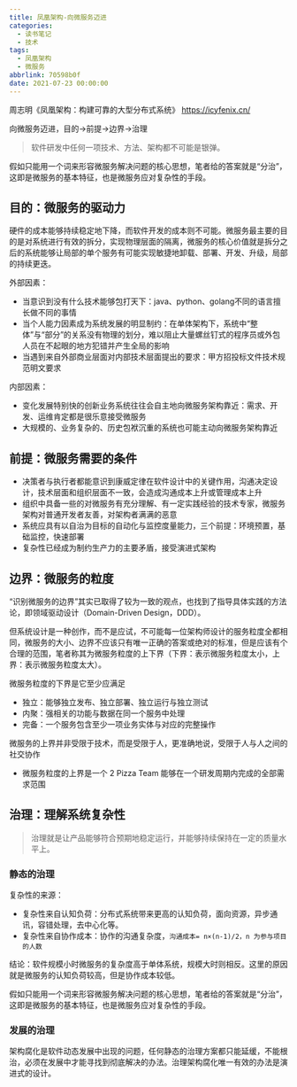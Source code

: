 ```yaml
---
title: 凤凰架构-向微服务迈进
categories:
  - 读书笔记
  - 技术
tags:
  - 凤凰架构
  - 微服务
abbrlink: 70598b0f
date: 2021-07-23 00:00:00
---
```


周志明《凤凰架构：构建可靠的大型分布式系统》
https://icyfenix.cn/

向微服务迈进，目的->前提->边界->治理
<!-- more -->

> 软件研发中任何一项技术、方法、架构都不可能是银弹。

假如只能用一个词来形容微服务解决问题的核心思想，笔者给的答案就是“分治”，这即是微服务的基本特征，也是微服务应对复杂性的手段。

## 目的：微服务的驱动力
硬件的成本能够持续稳定地下降，而软件开发的成本则不可能。微服务最主要的目的是对系统进行有效的拆分，实现物理层面的隔离，微服务的核心价值就是拆分之后的系统能够让局部的单个服务有可能实现敏捷地卸载、部署、开发、升级，局部的持续更迭。

外部因素：
* 当意识到没有什么技术能够包打天下：java、python、golang不同的语言擅长做不同的事情
* 当个人能力因素成为系统发展的明显制约：在单体架构下，系统中“整体”与“部分”的关系没有物理的划分，难以阻止大量螺丝钉式的程序员或外包人员在不起眼的地方犯错并产生全局的影响
* 当遇到来自外部商业层面对内部技术层面提出的要求：甲方招投标文件技术规范明文要求

内部因素：
* 变化发展特别快的创新业务系统往往会自主地向微服务架构靠近：需求、开发、运维肯定都是很乐意接受微服务
* 大规模的、业务复杂的、历史包袱沉重的系统也可能主动向微服务架构靠近

## 前提：微服务需要的条件

* 决策者与执行者都能意识到康威定律在软件设计中的关键作用，沟通决定设计，技术层面和组织层面不一致，会造成沟通成本上升或管理成本上升
* 组织中具备一些的对微服务有充分理解、有一定实践经验的技术专家，微服务架构对普通开发者友善，对架构者满满的恶意
* 系统应具有以自治为目标的自动化与监控度量能力，三个前提：环境预置，基础监控，快速部署
* 复杂性已经成为制约生产力的主要矛盾，接受演进式架构

## 边界：微服务的粒度
“识别微服务的边界”其实已取得了较为一致的观点，也找到了指导具体实践的方法论，即领域驱动设计（Domain-Driven Design，DDD）。

但系统设计是一种创作，而不是应试，不可能每一位架构师设计的服务粒度全都相同，微服务的大小、边界不应该只有唯一正确的答案或绝对的标准，但是应该有个合理的范围，笔者称其为微服务粒度的上下界（下界：表示微服务粒度太小，上界：表示微服务粒度太大）。

微服务粒度的下界是它至少应满足
* 独立：能够独立发布、独立部署、独立运行与独立测试
* 内聚：强相关的功能与数据在同一个服务中处理
* 完备：一个服务包含至少一项业务实体与对应的完整操作

微服务的上界并非受限于技术，而是受限于人，更准确地说，受限于人与人之间的社交协作
* 微服务粒度的上界是一个 2 Pizza Team 能够在一个研发周期内完成的全部需求范围

## 治理：理解系统复杂性
> 治理就是让产品能够符合预期地稳定运行，并能够持续保持在一定的质量水平上。

### 静态的治理

复杂性的来源：
* 复杂性来自认知负荷：分布式系统带来更高的认知负荷，面向资源，异步通讯，容错处理，去中心化等。
* 复杂性来自协作成本：协作的沟通复杂度，`沟通成本= n×(n-1)/2，n 为参与项目的人数`

结论：软件规模小时微服务的复杂度高于单体系统，规模大时则相反。这里的原因就是微服务的认知负荷较高，但是协作成本较低。

假如只能用一个词来形容微服务解决问题的核心思想，笔者给的答案就是“分治”，这即是微服务的基本特征，也是微服务应对复杂性的手段。

### 发展的治理
架构腐化是软件动态发展中出现的问题，任何静态的治理方案都只能延缓，不能根治，必须在发展中才能寻找到彻底解决的办法。治理架构腐化唯一有效的办法是演进式的设计。